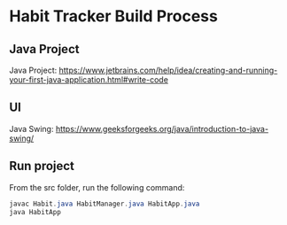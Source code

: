 # Habit Tracker Build Process

## Java Project

Java Project: https://www.jetbrains.com/help/idea/creating-and-running-your-first-java-application.html#write-code

## UI

Java Swing: https://www.geeksforgeeks.org/java/introduction-to-java-swing/

## Run project

From the src folder, run the following command:
```java
javac Habit.java HabitManager.java HabitApp.java
java HabitApp
```
